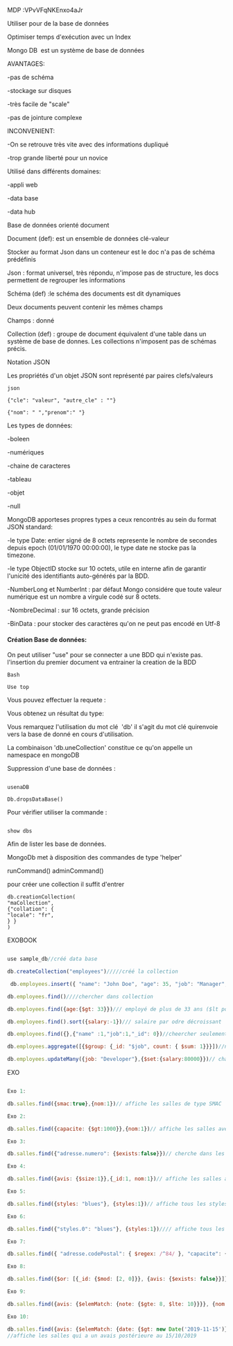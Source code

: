 

MDP :VPvVFqNKEnxo4aJr

Utiliser pour de la base de données

Optimiser temps d'exécution avec un Index

Mongo DB  est un système de base de données


AVANTAGES:

-pas de schéma

-stockage sur disques

-très facile de "scale"

-pas de jointure complexe


INCONVENIENT:

-On se retrouve très vite avec des informations dupliqué

-trop grande liberté pour un novice

Utilisé dans différents domaines:

-appli web

-data base

-data hub

Base de données orienté document

Document (def): est un ensemble de données clé-valeur

Stocker au format Json dans un conteneur est le doc n'a pas de schéma prédéfinis

Json : format universel, très répondu, n'impose pas de structure, les docs permettent de regrouper les informations

Schéma (def) :le schéma des documents est dit dynamiques

Deux documents peuvent contenir les mêmes champs

Champs : donné

Collection (def) : groupe de document équivalent d'une table dans un système de base de donnes. Les collections n'imposent pas de schémas précis.

Notation JSON

Les propriétés d'un objet JSON sont représenté par paires clefs/valeurs
```
json

{"cle": "valeur", "autre_cle" : ""}

{"nom": " ","prenom":" "}
```
Les types de données:

-boleen

-numériques

-chaine de caracteres

-tableau

-objet

-null

MongoDB apporteses propres types a ceux rencontrés au sein du format JSON standard:

-le type Date: entier signé de 8 octets represente le nombre de secondes depuis epoch (01/01/1970 00:00:00), le type date ne stocke pas la timezone.

-le type ObjectID stocke sur 10 octets, utile en interne afin de garantir l'unicité des identifiants auto-générés par la BDD.

-NumberLong et NumberInt : par défaut Mongo considére que toute valeur numérique est un nombre a virgule codé sur 8 octets.

-NombreDecimal : sur 16 octets, grande précision

-BinData : pour stocker des caractères qu'on ne peut pas encodé en Utf-8


#### Création Base de données:

On peut utiliser "use" pour se connecter a une BDD qui n'existe pas. l'insertion du premier document va entrainer la creation de la BDD

```
Bash

Use top
```



Vous pouvez effectuer la requete :

Vous obtenez un résultat du type:

Vous remarquez l'utilisation du mot clé  'db' il s'agit du mot clé quirenvoie vers la base de donné en cours d'utilisation.

La combinaison 'db.uneCollection' constitue ce qu'on appelle un namespace en mongoDB

Suppression d'une base de données :
```

usenaDB

Db.dropsDataBase()
```

Pour vérifier utiliser la commande :
```

show dbs
```

Afin de lister les base de données.

MongoDb met à disposition des commandes de type 'helper'

runCommand()
adminCommand()


pour créer une collection il suffit d'entrer 

```
db.creationCollection(
"maCollection",
{"collation": {
"locale": "fr",
} }
)
```


EXOBOOK
``` js

use sample_db//créé data base

db.createCollection("employees")/////créé la collection

 db.employees.insert({ "name": "John Doe", "age": 35, "job": "Manager", "salary": 80000 })////inseré dans collection

db.employees.find()////chercher dans collection

db.employees.find({age:{$gt: 33}})/// employé de plus de 33 ans ($lt pour moins de 33)

db.employees.find().sort({salary:-1})/// salaire par odre décroissant

db.employees.find({},{"name" :1,"job":1,"_id": 0})//cheercher seulement le nom et le job

db.employees.aggregate([{$group: {_id: "$job", count: { $sum: 1}}}])//nb employees par poste($ devant job pour variables)

db.employees.updateMany({job: "Developer"},{$set:{salary:80000}})// changer salaire dev
```

EXO
``` js

Exo 1:

db.salles.find({smac:true},{nom:1})// affiche les salles de type SMAC

Exo 2:

db.salles.find({capacite: {$gt:1000}},{nom:1})// affiche les salles avec une capacités de plus de 1000

Exo 3:

db.salles.find({"adresse.numero": {$exists:false}})// cherche dans les adresse ci le numéro est vide est affiche la salle ou il n'y a pas de numéro

Exo 4:

db.salles.find({avis: {$size:1}},{_id:1, nom:1})// affiche les salles avec leur identifiant qui ont 1 avis 

Exo 5:

db.salles.find({styles: "blues"}, {styles:1})// affiche tous les styles musicaux des salles qui ont du blues

Exo 6:

db.salles.find({"styles.0": "blues"}, {styles:1})//// affiche tous les styles musicaux des salles qui ont du blues en première position. premiere position= "styles.0"

Exo 7:

db.salles.find({ "adresse.codePostal": { $regex: /^84/ }, "capacite": { $lt: 500 } }, { "adresse.ville": 1,}) // ^84= commence par 84. 

Exo 8:

db.salles.find({$or: [{_id: {$mod: [2, 0]}}, {avis: {$exists: false}}]}, {_id: 1}) // Affiche les identifiants des salles qui ont un id pair et ou le champ avis est vide.

Exo 9:

db.salles.find({avis: {$elemMatch: {note: {$gte: 8, $lte: 10}}}}, {nom: 1})// affiche les salles dons au moins un des avis comporte une note entre 8 et 10

Exo 10:

db.salles.find({avis: {$elemMatch: {date: {$gt: new Date('2019-11-15')}}}}, {nom: 1})
//affiche les salles qui a un avais postérieure au 15/10/2019


```